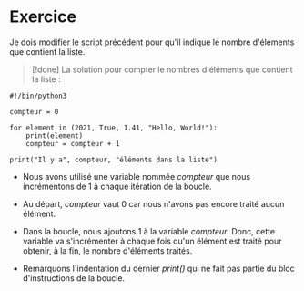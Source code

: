 # Exercice

Je dois modifier le script précédent pour qu'il indique le nombre d'éléments que contient la liste.

>[!done] La solution pour compter le nombres d'éléments que contient la liste :
```
#!/bin/python3

compteur = 0

for element in (2021, True, 1.41, "Hello, World!"):
    print(element)
    compteur = compteur + 1

print("Il y a", compteur, "éléments dans la liste")
```

- Nous avons utilisé une variable nommée *compteur* que nous incrémentons de 1 à chaque itération de la boucle.

- Au départ, *compteur* vaut 0 car nous n'avons pas encore traité aucun élément.

- Dans la boucle, nous ajoutons 1 à la variable *compteur*. Donc, cette variable va s'incrémenter à chaque fois qu'un élément est traité pour obtenir, à la fin, le nombre d'éléments traités.

- Remarquons l'indentation du dernier *print()* qui ne fait pas partie du bloc d'instructions de la boucle.

